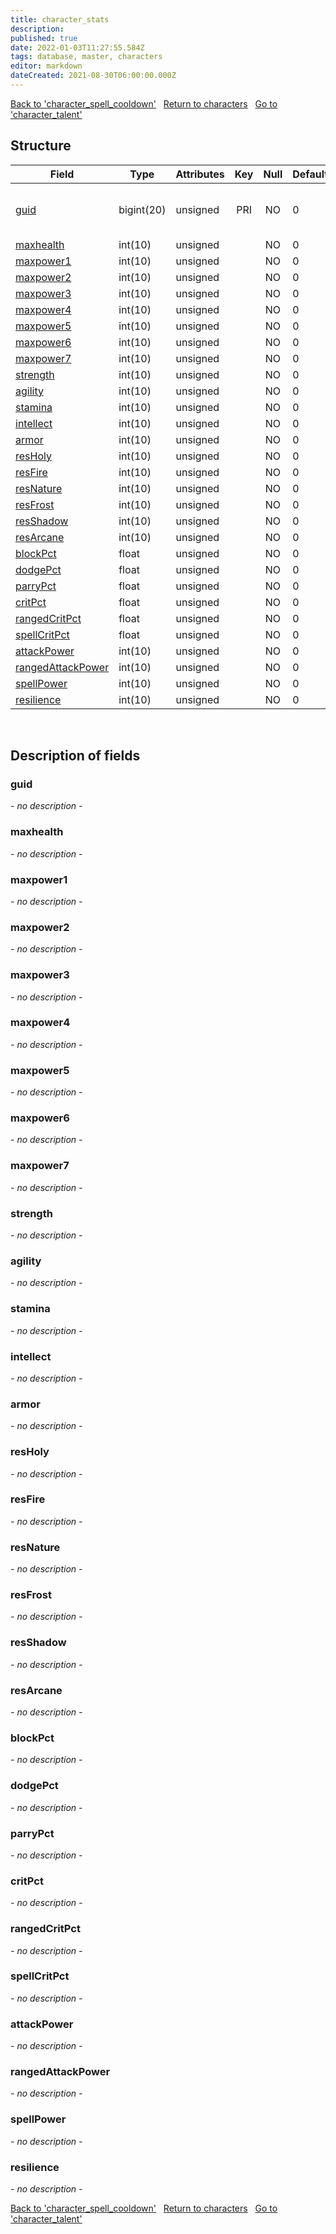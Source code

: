 ```yaml
---
title: character_stats
description: 
published: true
date: 2022-01-03T11:27:55.584Z
tags: database, master, characters
editor: markdown
dateCreated: 2021-08-30T06:00:00.000Z
---
```


<a href="https://trinitycore.info/en/database/master/characters/character_spell_cooldown" class="mt-5 v-btn v-btn--depressed v-btn--flat v-btn--outlined theme--light v-size--default darkblue--text text--lighten-3"><span class="v-btn__content"><i aria-hidden="true" class="v-icon notranslate v-icon--left mdi mdi-arrow-left theme--light"></i><span>Back to 'character_spell_cooldown'</span></span></a>&nbsp;&nbsp;&nbsp;<a href="https://trinitycore.info/en/database/master/characters/home" class="mt-5 v-btn v-btn--depressed v-btn--flat v-btn--outlined theme--light v-size--default darkblue--text text--lighten-3"><span class="v-btn__content"><i aria-hidden="true" class="v-icon notranslate v-icon--left mdi mdi-home-outline theme--light"></i><span>Return to characters</span></span></a>&nbsp;&nbsp;&nbsp;<a href="https://trinitycore.info/en/database/master/characters/character_talent" class="mt-5 v-btn v-btn--depressed v-btn--flat v-btn--outlined theme--light v-size--default darkblue--text text--lighten-3"><span class="v-btn__content"><span>Go to 'character_talent'</span><i aria-hidden="true" class="v-icon notranslate v-icon--right mdi mdi-arrow-right theme--light"></i></span></a>

## Structure

| Field | Type | Attributes | Key | Null | Default | Extra | Comment |
| --- | --- | --- | :---: | :---: | --- | --- | --- |
| [guid](#guid) | bigint(20) | unsigned | PRI | NO | 0 |  | Global Unique Identifier, Low part |
| [maxhealth](#maxhealth) | int(10) | unsigned |  | NO | 0 |  |  |
| [maxpower1](#maxpower1) | int(10) | unsigned |  | NO | 0 |  |  |
| [maxpower2](#maxpower2) | int(10) | unsigned |  | NO | 0 |  |  |
| [maxpower3](#maxpower3) | int(10) | unsigned |  | NO | 0 |  |  |
| [maxpower4](#maxpower4) | int(10) | unsigned |  | NO | 0 |  |  |
| [maxpower5](#maxpower5) | int(10) | unsigned |  | NO | 0 |  |  |
| [maxpower6](#maxpower6) | int(10) | unsigned |  | NO | 0 |  |  |
| [maxpower7](#maxpower7) | int(10) | unsigned |  | NO | 0 |  |  |
| [strength](#strength) | int(10) | unsigned |  | NO | 0 |  |  |
| [agility](#agility) | int(10) | unsigned |  | NO | 0 |  |  |
| [stamina](#stamina) | int(10) | unsigned |  | NO | 0 |  |  |
| [intellect](#intellect) | int(10) | unsigned |  | NO | 0 |  |  |
| [armor](#armor) | int(10) | unsigned |  | NO | 0 |  |  |
| [resHoly](#resholy) | int(10) | unsigned |  | NO | 0 |  |  |
| [resFire](#resfire) | int(10) | unsigned |  | NO | 0 |  |  |
| [resNature](#resnature) | int(10) | unsigned |  | NO | 0 |  |  |
| [resFrost](#resfrost) | int(10) | unsigned |  | NO | 0 |  |  |
| [resShadow](#resshadow) | int(10) | unsigned |  | NO | 0 |  |  |
| [resArcane](#resarcane) | int(10) | unsigned |  | NO | 0 |  |  |
| [blockPct](#blockpct) | float | unsigned |  | NO | 0 |  |  |
| [dodgePct](#dodgepct) | float | unsigned |  | NO | 0 |  |  |
| [parryPct](#parrypct) | float | unsigned |  | NO | 0 |  |  |
| [critPct](#critpct) | float | unsigned |  | NO | 0 |  |  |
| [rangedCritPct](#rangedcritpct) | float | unsigned |  | NO | 0 |  |  |
| [spellCritPct](#spellcritpct) | float | unsigned |  | NO | 0 |  |  |
| [attackPower](#attackpower) | int(10) | unsigned |  | NO | 0 |  |  |
| [rangedAttackPower](#rangedattackpower) | int(10) | unsigned |  | NO | 0 |  |  |
| [spellPower](#spellpower) | int(10) | unsigned |  | NO | 0 |  |  |
| [resilience](#resilience) | int(10) | unsigned |  | NO | 0 |  |  |
&nbsp;
## Description of fields

### guid
*- no description -*
&nbsp;

### maxhealth
*- no description -*
&nbsp;

### maxpower1
*- no description -*
&nbsp;

### maxpower2
*- no description -*
&nbsp;

### maxpower3
*- no description -*
&nbsp;

### maxpower4
*- no description -*
&nbsp;

### maxpower5
*- no description -*
&nbsp;

### maxpower6
*- no description -*
&nbsp;

### maxpower7
*- no description -*
&nbsp;

### strength
*- no description -*
&nbsp;

### agility
*- no description -*
&nbsp;

### stamina
*- no description -*
&nbsp;

### intellect
*- no description -*
&nbsp;

### armor
*- no description -*
&nbsp;

### resHoly
*- no description -*
&nbsp;

### resFire
*- no description -*
&nbsp;

### resNature
*- no description -*
&nbsp;

### resFrost
*- no description -*
&nbsp;

### resShadow
*- no description -*
&nbsp;

### resArcane
*- no description -*
&nbsp;

### blockPct
*- no description -*
&nbsp;

### dodgePct
*- no description -*
&nbsp;

### parryPct
*- no description -*
&nbsp;

### critPct
*- no description -*
&nbsp;

### rangedCritPct
*- no description -*
&nbsp;

### spellCritPct
*- no description -*
&nbsp;

### attackPower
*- no description -*
&nbsp;

### rangedAttackPower
*- no description -*
&nbsp;

### spellPower
*- no description -*
&nbsp;

### resilience
*- no description -*
&nbsp;

<a href="https://trinitycore.info/en/database/master/characters/character_spell_cooldown" class="mt-5 v-btn v-btn--depressed v-btn--flat v-btn--outlined theme--light v-size--default darkblue--text text--lighten-3"><span class="v-btn__content"><i aria-hidden="true" class="v-icon notranslate v-icon--left mdi mdi-arrow-left theme--light"></i><span>Back to 'character_spell_cooldown'</span></span></a>&nbsp;&nbsp;&nbsp;<a href="https://trinitycore.info/en/database/master/characters/home" class="mt-5 v-btn v-btn--depressed v-btn--flat v-btn--outlined theme--light v-size--default darkblue--text text--lighten-3"><span class="v-btn__content"><i aria-hidden="true" class="v-icon notranslate v-icon--left mdi mdi-home-outline theme--light"></i><span>Return to characters</span></span></a>&nbsp;&nbsp;&nbsp;<a href="https://trinitycore.info/en/database/master/characters/character_talent" class="mt-5 v-btn v-btn--depressed v-btn--flat v-btn--outlined theme--light v-size--default darkblue--text text--lighten-3"><span class="v-btn__content"><span>Go to 'character_talent'</span><i aria-hidden="true" class="v-icon notranslate v-icon--right mdi mdi-arrow-right theme--light"></i></span></a>

